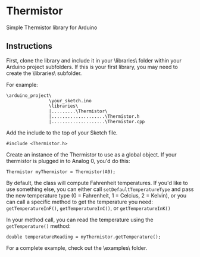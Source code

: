 # Thermistor
Simple Thermistor library for Arduino
## Instructions
First, clone the library and include it in your \libraries\ folder within your Arduino project subfolders. 
If this is your first library, you may need to create the \libraries\ subfolder.

For example:
```
\arduino_project\
                \your_sketch.ino
                \libraries\
                |.........\Thermistor\
                |....................\Thermistor.h
                |....................\Thermistor.cpp
```
Add the include to the top of your Sketch file.

`#include <Thermistor.h>`

Create an instance of the Thermistor to use as a global object. If your thermistor is plugged in to Analog 0, you'd do this:

`Thermistor myThermistor = Thermistor(A0);`

By default, the class will compute Fahrenheit temperatures. If you'd like to use something else, you can either call `setDefaultTemperatureType` and pass the new temperature type (0 = Fahrenheit, 1 = Celcius, 2 = Kelvin), or you can call a specific method to get the temperature you need: `getTemperatureInF()`, `getTemperatureInC()`, or `getTemperatureInK()`

In your method call, you can read the temperature using the `getTemperature()` method:

`double temperatureReading = myThermistor.getTemperature();`

For a complete example, check out the \examples\ folder.

